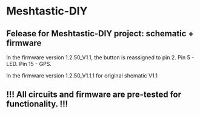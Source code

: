 # Meshtastic-DIY
## Felease for Meshtastic-DIY project: schematic + firmware

In the firmware version 1.2.50_V1.1, the button is reassigned to pin 2. Pin 5 - LED. Pin 15 - GPS.

In the firmware version 1.2.50_V1.1.1 for original shematic V1.1

## !!! All circuits and firmware are pre-tested for functionality. !!!